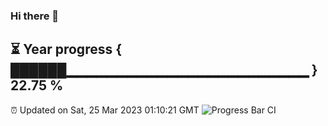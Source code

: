 ### Hi there 👋
⏳ Year progress { ██████▁▁▁▁▁▁▁▁▁▁▁▁▁▁▁▁▁▁▁▁▁▁▁▁ } 22.75 %
---
⏰ Updated on Sat, 25 Mar 2023 01:10:21 GMT
![Progress Bar CI](https://github.com/liununu/liununu/workflows/Progress%20Bar%20CI/badge.svg)
